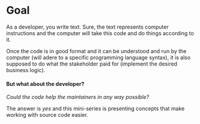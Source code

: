 # Goal

As a developer, you write text. Sure, the text represents computer instructions and the computer will take this code and do things according to it. 

Once the code is in good format and it can be understood and run by the computer \(will adere to a specific programming language syntax\), it is also supposed to do what the stakeholder paid for \(implement the desired business logic\).

#### But what about the developer? 

_Could the code help the maintainers in any way possible?_

The answer is _yes_ and this mini-series is presenting concepts that make working with source code easier.

